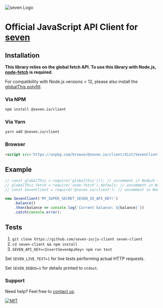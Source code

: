 ![](https://www.seven.io/wp-content/uploads/Logo.svg "seven Logo")

# Official JavaScript API Client for [seven](https://www.seven.io)

## Installation

**This library relies on the global fetch API. To use this library with
Node.js, [node-fetch](https://github.com/node-fetch/node-fetch) is required.**

For compatibility with Node.js versions < 12, please also install
the [globalThis polyfill](https://github.com/es-shims/globalThis).

### Via NPM

```bash
npm install @seven.io/client
```

### Via Yarn

```bash
yarn add @seven.io/client
```

### Browser

```html
<script src='https://unpkg.com/browse/@seven.io/client/dist/SevenClient.umd.js'></script>
```

## Example

```javascript
// const globalThis = require('globalthis')(); // uncomment if NodeJS < NodeJS versions < 12
// globalThis.fetch = require('node-fetch').default; // uncomment in NodeJS environments
// const SevenClient = require('@seven.io/client'); // uncomment in NodeJS environments

new SevenClient('MY_SUPER_SECRET_SEVEN_IO_API_KEY!')
	.balance()
	.then(balance => console.log(`Current balance: ${balance}`))
	.catch(console.error);
```

## Tests

1. `git clone https://github.com/seven-io/js-client seven-client`
2. `cd seven-client && npm install`
3. `SEVEN_API_KEY=<InsertSevenApiKey> npm run test`

Set `SEVEN_LIVE_TEST=1` for live tests performing actual HTTP requests.

Set `SEVEN_DEBUG=1` for details printed to `stdout`.

### Support

Need help? Feel free to [contact us](https://www.seven.io/en/company/contact/).

[![MIT](https://img.shields.io/badge/License-MIT-teal.svg)](LICENSE)
